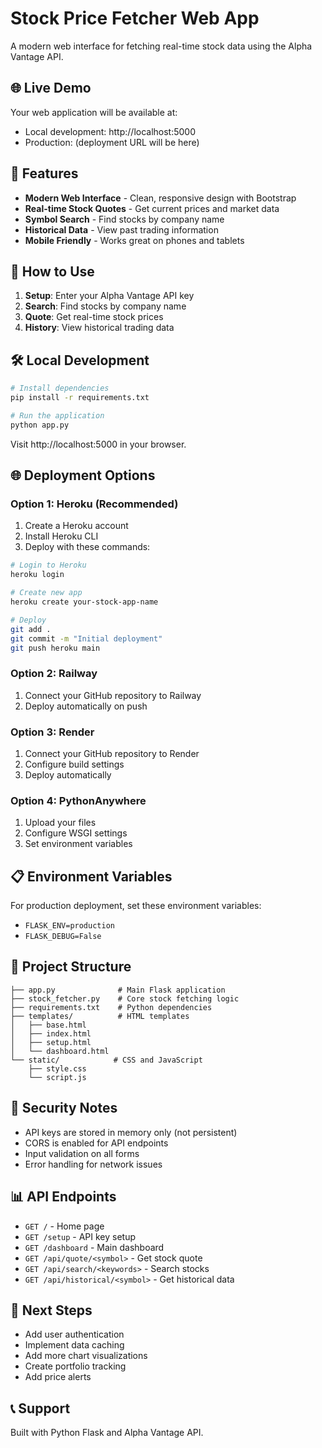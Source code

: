 # Stock Price Fetcher Web App

A modern web interface for fetching real-time stock data using the Alpha Vantage API.

## 🌐 Live Demo

Your web application will be available at:
- Local development: http://localhost:5000
- Production: (deployment URL will be here)

## 🚀 Features

- **Modern Web Interface** - Clean, responsive design with Bootstrap
- **Real-time Stock Quotes** - Get current prices and market data
- **Symbol Search** - Find stocks by company name
- **Historical Data** - View past trading information
- **Mobile Friendly** - Works great on phones and tablets

## 📱 How to Use

1. **Setup**: Enter your Alpha Vantage API key
2. **Search**: Find stocks by company name
3. **Quote**: Get real-time stock prices
4. **History**: View historical trading data

## 🛠️ Local Development

```bash
# Install dependencies
pip install -r requirements.txt

# Run the application
python app.py
```

Visit http://localhost:5000 in your browser.

## 🌐 Deployment Options

### Option 1: Heroku (Recommended)
1. Create a Heroku account
2. Install Heroku CLI
3. Deploy with these commands:

```bash
# Login to Heroku
heroku login

# Create new app
heroku create your-stock-app-name

# Deploy
git add .
git commit -m "Initial deployment"
git push heroku main
```

### Option 2: Railway
1. Connect your GitHub repository to Railway
2. Deploy automatically on push

### Option 3: Render
1. Connect your GitHub repository to Render
2. Configure build settings
3. Deploy automatically

### Option 4: PythonAnywhere
1. Upload your files
2. Configure WSGI settings
3. Set environment variables

## 📋 Environment Variables

For production deployment, set these environment variables:
- `FLASK_ENV=production`
- `FLASK_DEBUG=False`

## 🔧 Project Structure

```
├── app.py              # Main Flask application
├── stock_fetcher.py    # Core stock fetching logic
├── requirements.txt    # Python dependencies
├── templates/          # HTML templates
│   ├── base.html
│   ├── index.html
│   ├── setup.html
│   └── dashboard.html
└── static/            # CSS and JavaScript
    ├── style.css
    └── script.js
```

## 🔐 Security Notes

- API keys are stored in memory only (not persistent)
- CORS is enabled for API endpoints
- Input validation on all forms
- Error handling for network issues

## 📊 API Endpoints

- `GET /` - Home page
- `GET /setup` - API key setup
- `GET /dashboard` - Main dashboard
- `GET /api/quote/<symbol>` - Get stock quote
- `GET /api/search/<keywords>` - Search stocks
- `GET /api/historical/<symbol>` - Get historical data

## 🎯 Next Steps

- Add user authentication
- Implement data caching
- Add more chart visualizations
- Create portfolio tracking
- Add price alerts

## 📞 Support

Built with Python Flask and Alpha Vantage API.
